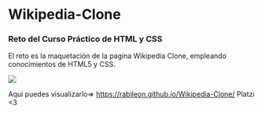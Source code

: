 # Wikipedia-Clone
### Reto del Curso Práctico de HTML y CSS

El reto es la maquetación  de la pagina Wikipedia Clone, empleando conocimientos de HTML5 y CSS.

![](https://i.imgur.com/Q3HdDUg.png)

Aqui puedes visualizarlo=> https://rabileon.github.io/Wikipedia-Clone/
Platzi <3
